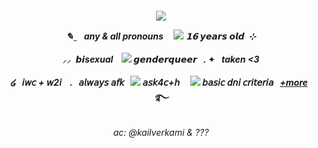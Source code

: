 ##### <p align="center">  ![](https://i.postimg.cc/Y9cvxhHh/Untitled768-20240705201545.png)  <br>  <p align="center"> ✎ ̼ ‎ ‎ ‎ any & all pronouns ‎ ‎ ‎ ‎  ![](https://64.media.tumblr.com/5902574028492c9e7f92e1849240a04c/a6f43b49e5bbe922-78/s75x75_c1/8926a8891f7ccca95961987487058ce4b95d54ec.gifv) ‎ ‎ ‎ ‎ 𝟭𝟲 𝙮𝙚𝙖𝙧𝙨 𝙤𝙡𝙙 ‎  ⊹ <br>   <br> ⸝⸝   ‎ 𝙗𝙞sexual ‎  ‎‎ ‎ ![](https://64.media.tumblr.com/2e90dff7f4b53d0ab8a6c14dc7e17234/b35afcc33bb88749-2f/s75x75_c1/89c5ffa2f07d799e1e55fef5d6b45e0488859a9f.gifv) ‎ ‎‎   ‎𝙜𝙚𝙣𝙙𝙚𝙧𝙦𝙪𝙚𝙚𝙧‎   ‎ ‎  .   ✦      ‎ ‎ taken   <3 <br>    <br> ໒ ‎ ‎  𝘪𝘸𝘤 + 𝘸2𝘪‎ ‎ ‎  ‎  .‎  ‎ ‎  𝘢𝘭𝘸𝘢𝘺𝘴 𝘢𝘧𝘬‎ ‎ ‎ ![](https://64.media.tumblr.com/702e4f7bfd4835e2ae34fecee0f69f49/72b89b663e36a23a-89/s75x75_c1/664a2d01753a408316128b4ada176b98d9d5547d.gifv) ‎ ‎ ‎ ‎  𝘢𝘴𝘬4𝘤+𝘩  ‎ ‎ ‎ ‎ ![](https://64.media.tumblr.com/507ab2e8fd7585fac445602838f26ad6/7b8c5a060bdf54c6-f9/s75x75_c1/9727110f5d752a33b1fe6b87e44ae6bf9ca23cd9.webp)‎ ‎ ‎ 𝘣𝘢𝘴𝘪𝘤 𝘥𝘯𝘪 𝘤𝘳𝘪𝘵𝘦𝘳𝘪𝘢 ‎ ‎ <a href="https://rentry.co/THEQUIET0NE">+more</a>‎ ‎ ‎  ࿐
###### <p align="center"> ac: @kailverkami & ???
